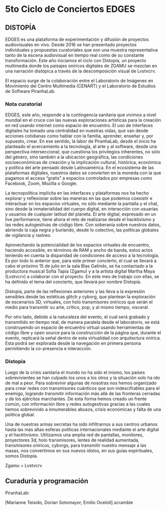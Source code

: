 # 5to Ciclo de Conciertos EDGES

## DISTOPÍA

EDGES es una plataforma de experimentación y difusión de proyectos audiovisuales en vivo. Desde 2016 se han presentado proyectos individuales y propuestas curatoriales que son una muestra representativa tanto de la escena audiovisual en tiempo real como de su constante transformación. Este año iniciamos el ciclo con Distopía, un proyecto multimedia donde los paisajes oníricos digitales de ZGAMU se mezclan en una narración distópica a través de la descomposición visual de Lvstvcrv.

El espacio surge de la colaboración entre el Laboratorio de Imágenes en Movimiento del Centro Multimedia (CENART) y el Laboratorio de Estudios de Software PiranhaLab. 

### Nota curatorial

EDGES, este año, responde a la contingencia sanitaria que vivimos a nivel mundial en el cruce con las nuevas exploraciones artísticas para la creación en red usando internet como espacio de encuentro. El uso de interfaces digitales ha tomado una centralidad en nuestras vidas, que van desde acciones cotidianas como hablar con la familia, aprender, enseñar y, por supuesto, crear. En ese sentido, la labor de PiranhaLab, desde el inicio ha planteado el acercamiento a la tecnología, al arte y al software, desde una perspectiva interseccional, que cuestiona los privilegios inherentes, no sólo del género, sino también a la ubicación geográfica, las condiciones socioeconómicas de creación y la implicación cultural, histórica, económica y política del arte pensado desde Latinoamérica. En el ecosistema de las plataformas digitales, nuestros datos se convierten en la moneda con la que pagamos el acceso “gratis” a espacios controlados por empresas como Facebook, Zoom, Mozilla o Google.

La tecnopolítica implícita en las interfaces y plataformas nos ha hecho explorar y reflexionar sobre las maneras en las que podemos coexistir e interactuar en los espacios virtuales, no sólo mediante la pantalla y el chat, sino desde la inmaterialidad del cuerpo digital, en interacción con usuarias y usuarios de cualquier latitud del planeta. El arte digital, expresado en un live performance, tiene ahora el reto de realizarse desde el hacktivismo y las redes autogestivas de código libre. Con soberanía sobre nuestros datos, abriendo la caja negra y burlando, desde lo colectivo, las políticas globales de vigilancia y rastreo.

Aprovechando la potencialidad de los espacios virtuales de encuentro, haciendo accesible, en términos de RAM y ancho de banda, estos actos teniendo en cuenta la disparidad de condiciones de acceso a la tecnología. Es por todo lo anterior que, para este primer concierto, el cual se llevará a cabo el próximo 15 de julio en la sala Blas Galindo, se ha contactado a la productora musical Sofia Tapia (Zgamu) y a la artista digital Martha Maya (Lvstvcrv) a colaborar con el proyecto. En este mes de trabajo con ellas, se ha definido el tema del concierto, que llevará por nombre Distopía.

Distopía, parte de las reflexiones anteriores y las lleva a la expresión sensibles desde las estéticas glitch y cyborg, que plantean la exploración de escenarios 3D, virtuales, con holo transmisores oníricos que serán el medio para transmitir su arte, crítico, pop, y al mismo tiempo, visceral.

Por otro lado, debido a la naturaleza del evento, el cual será grabado y transmitido en tiempo real, de manera paralela desde el laboratorio, se está construyendo un espacio de encuentro virtual usando herramientas de código libre y open source para la construcción de la página que, durante el evento, replicará la señal dentro de esta virtualidad con arquitectura onírica. Esta podrá ser explorada desde la navegación en primera persona permitiendo la co-presencia e interacción.

### Distopía

Luego de la crisis sanitaria el mundo no ha sido el mismo, los países sobrevivientes se han culpado los unos a los otros y la situación solo ha ido de mal a peor. Para sobrevivir algunas de nosotras nos hemos organizado para crear redes con transmisores cuánticos que son indescifrables para el enemigo, logrando transmitir información más allá de las fronteras cerradas y de los ejércitos marchantes. De esta forma hemos creado un frente común, con información libre y redes autogestivas gracias a las cuales hemos sobrevivido a innumerables abusos, crisis económicas y falta de una política global. 

Una de nuestras armas secretas ha sido infiltrarnos a sus centros urbanos hasta las más altas esferas políticas internacionales mediante el arte digital y el hacktivismo. Utilizamos una amplia red de pantallas, monitores, proyectores 3d, holo transmisores, lentes de realidad aumentada, transmisores oníricos, cyborgs, para transmitir nuestro mensaje a las masas, nos convertimos en sus nuevos ídolos, en sus guías espirituales, somos Distopía. 

Zgamu +  Lvstvcrv

## Curaduría y programación

PiranhaLab: 

[Marianne Teixido, Dorian Sotomayor, Emilio Ocelotl].scramble



